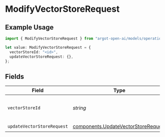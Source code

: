 # ModifyVectorStoreRequest

## Example Usage

```typescript
import { ModifyVectorStoreRequest } from "argot-open-ai/models/operations";

let value: ModifyVectorStoreRequest = {
  vectorStoreId: "<id>",
  updateVectorStoreRequest: {},
};
```

## Fields

| Field                                                                                      | Type                                                                                       | Required                                                                                   | Description                                                                                |
| ------------------------------------------------------------------------------------------ | ------------------------------------------------------------------------------------------ | ------------------------------------------------------------------------------------------ | ------------------------------------------------------------------------------------------ |
| `vectorStoreId`                                                                            | *string*                                                                                   | :heavy_check_mark:                                                                         | The ID of the vector store to modify.                                                      |
| `updateVectorStoreRequest`                                                                 | [components.UpdateVectorStoreRequest](../../models/components/updatevectorstorerequest.md) | :heavy_check_mark:                                                                         | N/A                                                                                        |
